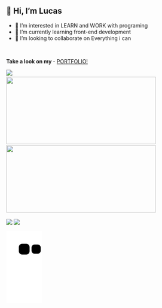 ## <span>👋 Hi, I’m **Lucas**</span>
  
  - 👀 I’m interested in LEARN and WORK with programing
  - 🌱 I’m currently learning front-end development
  - 💞️ I’m looking to collaborate on Everything i can
  <br>
  
  <strong>Take a look on my </strong> - <a href="https://lucopdev.github.io/portfolio/index.html" target="_blank">PORTFOLIO!</a>
  
  <img src="https://images.emojiterra.com/google/noto-emoji/v2.034/128px/1f468-1f4bb.png" width="100" target="_blank">
  
  <BR>
  
  <div>
  <img width="400px" height="180px" src="https://github-readme-stats.vercel.app/api?username=lucopdev&theme=transparent&show_icons=true)](https://github.com/lucopdev/github-readme-stats">  
  <img width="400px" height="180px" src="https://github-readme-stats.vercel.app/api/top-langs/?username=lucopdev&layout=compact&theme=transparent&show_icons=true)](https://github.com/lucopdev/github-readme-stats">
  </div>
  
  <a href="https://www.linkedin.com/in/lsrdev/"><img src="https://img.shields.io/badge/LinkedIn-0077B5?style=for-the-badge&logo=linkedin&logoColor=white"></a>
  <a href="https://replit.com/@lucopunk"><img src="https://img.shields.io/badge/replit-667881?style=for-the-badge&logo=replit&logoColor=white"></a>

  ![Snake animation](https://github.com/lucopdev/lucopdev/blob/output/github-contribution-grid-snake.svg)
